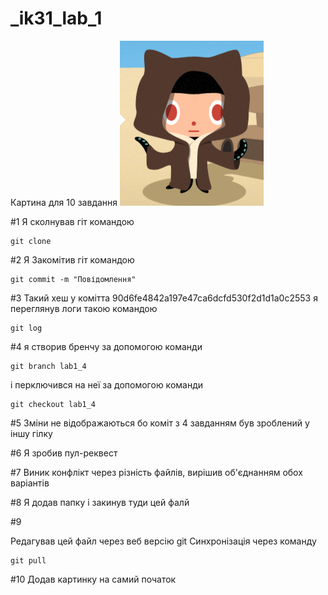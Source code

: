 # _ik31_lab_1
Картина для 10 завдання
![alt text](https://github.com/VladyslavSembai/VladyslavSembai-IK-31/blob/main/lab1/img.png)

#1
Я сколнував гіт командою 
```Shell script
git clone
```
#2
Я Закомітив гіт командою 
```Shell script
git commit -m "Повідомлення"
```
#3
Такий хеш у комітта 90d6fe4842a197e47ca6dcfd530f2d1d1a0c2553
я переглянув логи такою командою 
````Shell script
git log
````
#4 
я створив бренчу за допомогою команди 
````Shell script
git branch lab1_4
````
і перключився на неї за допомогою команди 
```Shell script
git checkout lab1_4
```
#5
Зміни не відображаються бо коміт з 4 
завданням був зроблений у іншу гілку

#6
Я зробив пул-реквест

#7
Виник конфлікт через різність файлів, вирішив 
об'єднанням обох варіантів

#8
Я додав папку і закинув туди цей фалй

#9 

Редагував цей файл через веб версію git
Синхронізація через команду
```Shell script
git pull
```

#10
Додав картинку на самий початок

